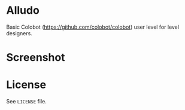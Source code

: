 # Alludo #

Basic Colobot (https://github.com/colobot/colobot) user level for level designers.

# Screenshot #



# License #

See `LICENSE` file.